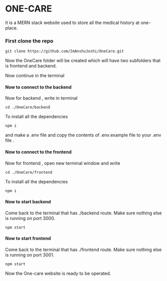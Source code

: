 
# ONE-CARE

It is a MERN stack website used to store all the medical history at one-place.


### First clone the repo

```
git clone https://github.com/ImAnshuJoshi/OneCare.git
```
Now the OneCare folder will be created which will have two subfolders that is frontend and backend.

Now continue in the terminal 

#### Now to connect to the backend

Now for backend , write in terminal 

```
cd ./OneCare/backend
```
To install all the dependencies
```
npm i
```

and make a .env file and copy the contents of .env.example file to your .env file .

#### Now to connect to the frontend

Now for frontend , open new terminal window and write 

```
cd ./OneCare/frontend
```
To install all the dependencies
```
npm i
```
#### Now to start backend
Come back to the terminal that has ./backend route. Make sure nothing else is running on port 3000.
```
npm start
```
#### Now to start frontend
Come back to the terminal that has ./frontend route. Make sure nothing else is running on port 3001.
```
npm start
```

Now the One-care website is ready to be operated.






